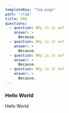 ```yaml
---
templateKey: "faq-page"
path: "/faq"
title: FAQ
questions:
  - question: Why is it so?
    answer: >
      Because.
  - question: Why is it so?
    answer: >
      Because.
  - question: Why is it so?
    answer: >
      Because.
  - question: Why is it so?
    answer: >
      Because.
---
```


### Hello World

Hello World
